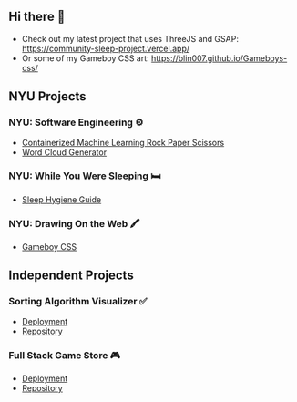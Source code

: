 ## Hi there 👋
- Check out my latest project that uses ThreeJS and GSAP: https://community-sleep-project.vercel.app/
- Or some of my Gameboy CSS art: https://blin007.github.io/Gameboys-css/

## NYU Projects
### NYU: Software Engineering ⚙️
- [Containerized Machine Learning Rock Paper Scissors](https://github.com/blin007/Containerized-Rock-Paper-Scissors-App)
- [Word Cloud Generator](https://github.com/blin007/wordcloud-generator-finalproject)
### NYU: While You Were Sleeping 🛏️
- [Sleep Hygiene Guide](https://community-sleep-project.vercel.app/)
### NYU: Drawing On the Web 🖍️
- [Gameboy CSS](https://blin007.github.io/Gameboys-css/)

## Independent Projects
### Sorting Algorithm Visualizer ✅
- [Deployment](https://blin007.github.io/sorting-algorithm-visualizer/)
- [Repository](https://github.com/blin007/sorting-algorithm-visualizer)
### Full Stack Game Store 🎮
- [Deployment](https://game-store-589e9.web.app/)
- [Repository](https://github.com/blin007/game-store)


<!--
**blin007/blin007** is a ✨ _special_ ✨ repository because its `README.md` (this file) appears on your GitHub profile.

Here are some ideas to get you started:

- 🔭 I’m currently working on ...
- 🌱 I’m currently learning ...
- 👯 I’m looking to collaborate on ...
- 🤔 I’m looking for help with ...
- 💬 Ask me about ...
- 📫 How to reach me: ...
- 😄 Pronouns: ...
- ⚡ Fun fact: ...
-->
